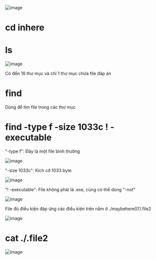 ![image](https://github.com/user-attachments/assets/f081e80f-f212-4975-a8e8-6f6fa03a3a68)

# cd inhere
# ls
![image](https://github.com/user-attachments/assets/017fca6f-198d-4fd5-b5b8-2b9d1ded15db)

Có đến 18 thư mục và chỉ 1 thư mục chứa file đáp án

# find
Dùng để tìm file trong các thư mục

# find -type f -size 1033c ! -executable 
"-type f": Đây là một file bình thường

![image](https://github.com/user-attachments/assets/6c4a4a57-1ba3-4f9e-b3d6-b5e54700eb36)

"-size 1033c": Kích cỡ 1033 byte

![image](https://github.com/user-attachments/assets/71bd1037-1067-45ba-b4d2-ae83086b6291)

"! -executable": File không phải là .exe, cũng có thể dùng "-not"

![image](https://github.com/user-attachments/assets/398f3b82-891b-455a-993b-9981ae3818ef)

File đủ điều kiện đáp ứng các điều kiện trên nằm ở ./maybehere07/.file2

![image](https://github.com/user-attachments/assets/8de9cdd6-692e-4e33-93b8-dc4cc8023bbe)

# cat ./.file2
![image](https://github.com/user-attachments/assets/07ccd007-2ec1-4316-934b-f805a90f71af)

